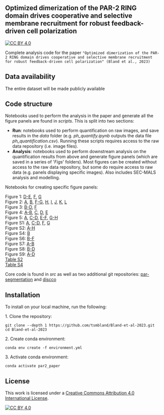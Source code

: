 ## Optimized dimerization of the PAR-2 RING domain drives cooperative and selective membrane recruitment for robust feedback-driven cell polarization 

[![CC BY 4.0][cc-by-shield]][cc-by]

Complete analysis code for the paper `"Optimized dimerization of the PAR-2 RING domain drives cooperative and selective membrane recruitment for robust feedback-driven cell polarization" (Bland et al., 2023)`


## Data availability

The entire dataset will be made publicly available 

## Code structure

Notebooks used to perform the analysis in the paper and generate all the figure panels are found in _scripts_.
This is split into two sections:

- __Run__: notebooks used to perform quantification on raw images, and save results in the _data_ folder (e.g. _ph_quantify.ipynb_ outputs the data file _ph_quantification.csv_). Running these scripts requires access to the raw data repository (i.e. image files). 
- __Analysis__: notebooks used to perform downstream analysis on the quantification results from above and generate figure panels (which are saved in a series of '_Figs_' folders). Most figures can be created without access to the raw data repository, but some do require access to raw data (e.g. panels displaying specific images). Also includes SEC-MALS analysis and modelling.

Notebooks for creating specific figure panels:

[a5302]: scripts/Analysis/6HNL/6HNL.ipynb
[a1912]: scripts/Analysis/DimerModelFitting/02_AllFits.ipynb
[a5698]: scripts/Analysis/DimerModelFitting/00_ProcessData.ipynb
[a6801]: scripts/Analysis/DimerModelFitting/01_Figures.ipynb
[a5093]: scripts/Analysis/DimerModelSolving/SolveModel.ipynb
[a6684]: scripts/Analysis/GCN4/Fragment.ipynb
[a5514]: scripts/Analysis/GCN4/Par3Mut.ipynb
[a1834]: scripts/Analysis/GCN4/Par2GCN4.ipynb
[a9246]: scripts/Analysis/GCN4/PRBH.ipynb
[a9263]: scripts/Analysis/meiosis/Figures.ipynb
[a9397]: scripts/Analysis/Mlc4/SAIBR.ipynb
[a4186]: scripts/Analysis/Mlc4/Quantification.ipynb
[a5886]: scripts/Analysis/ModelNonlinearity/Figs.ipynb
[a3255]: scripts/Analysis/Nop1/Lethality.ipynb
[a3572]: scripts/Analysis/Nop1/2cellAsymmetry.ipynb
[a9147]: scripts/Analysis/optogenetics/Optogenetics.ipynb
[a0226]: scripts/Analysis/PhRundown/FigsLogTransformed.ipynb
[a1487]: scripts/Analysis/PolarisedVsUniform/Figures.ipynb
[a2111]: scripts/Analysis/QuantificationCalibrationComparison/Figures.ipynb
[a6427]: scripts/Analysis/QuantificationMethod/MethodComparison.ipynb
[a4447]: scripts/Analysis/QuantificationMethod/SchematicMembraneProfile.ipynb
[a8752]: scripts/Analysis/QuantificationMethod/Schematic.ipynb
[a4134]: scripts/Analysis/QuantificationSummaryTable/ResultsTable.ipynb
[a7601]: scripts/Analysis/RingCombinedMutants/Figures.ipynb
[a3603]: scripts/Analysis/RingFragment/Figures.ipynb
[a5616]: scripts/Analysis/RingPh/Figures.ipynb
[a6085]: scripts/Analysis/RundownsRegression/PlotLinearScale.ipynb
[a3476]: scripts/Analysis/RundownsRegression/Schematic.ipynb
[a8492]: scripts/Analysis/RundownsRegression/FittingLogTransformed.ipynb
[a5498]: scripts/Analysis/SecMals/TitrationCurves.ipynb
[a9706]: scripts/Analysis/SecMals/Traces.ipynb
[a5004]: scripts/Analysis/SecMals/XmlExtract.ipynb
[a6824]: scripts/Analysis/ThreeCompartmentModel/Kinetic.ipynb
[a1883]: scripts/Analysis/ThreeCompartmentModel/Prefactor.ipynb
[a8987]: scripts/Analysis/ThreeCompartmentModel/Equilibrium.ipynb


Figure 1: [D-E][a1487], [F][a0226], [G][a8492]\
Figure 2: [A][a3603], [B][a5616], [F-G][a9706], [H][a5498], [I][a1487], [J][a8492], [K][a3572], [L][a3255]\
Figure 3: [B-D][a5886], [F][a6801]\
Figure 4: [A-B][a1834], [C][a6684], [D][a9397], [E][a4186]\
Figure 5: [A][a8987], [C-D][a6824], [E-F][a5514], [G-H][a9246]\
Figure S1: [A][a8752], [C-D][a2111], [F][a6427], [G][a9147]\
Figure S2: [A-H][a8492]\
Figure S4: [B][a7601]\
Figure S6: [B-F][a6801]\
Figure S7: [A-B][a5302]\
Figure S8: [B-D][a9263]\
Figure S9: [A-D][a6824]\
[Table S2][a4134]\
[Table S4][a1912]

Core code is found in _src_ as well as two additional git repositories: [par-segmentation](https://github.com/tsmbland/par-segmentation) and [discco](https://github.com/tsmbland/discco)

## Installation

To install on your local machine, run the following:

&#8291;1. Clone the repository:

    git clone --depth 1 https://github.com/tsmbland/Bland-et-al-2023.git
    cd Bland-et-al-2023

&#8291;2. Create conda environment:

    conda env create -f environment.yml

&#8291;3. Activate conda environment:

    conda activate par2_paper

## License

This work is licensed under a
[Creative Commons Attribution 4.0 International License][cc-by].

[![CC BY 4.0][cc-by-image]][cc-by]

[cc-by]: http://creativecommons.org/licenses/by/4.0/

[cc-by-image]: https://i.creativecommons.org/l/by/4.0/88x31.png

[cc-by-shield]: https://img.shields.io/badge/License-CC%20BY%204.0-lightgrey.svg